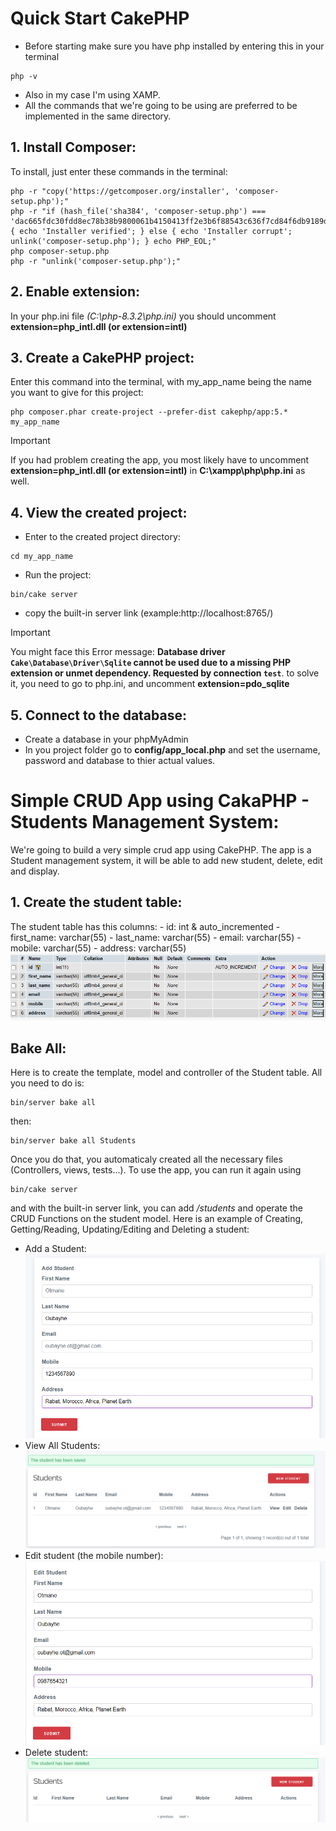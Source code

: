 # Quick Start CakePHP
- Before starting make sure you have php installed by entering this in your terminal
```
php -v
```
- Also in my case I'm using XAMP.
- All the commands that we're going to be using are preferred to be implemented in the same directory.
## 1. Install Composer:
To install, just enter these commands in the terminal:
```
php -r "copy('https://getcomposer.org/installer', 'composer-setup.php');"
php -r "if (hash_file('sha384', 'composer-setup.php') === 'dac665fdc30fdd8ec78b38b9800061b4150413ff2e3b6f88543c636f7cd84f6db9189d43a81e5503cda447da73c7e5b6') { echo 'Installer verified'; } else { echo 'Installer corrupt'; unlink('composer-setup.php'); } echo PHP_EOL;"
php composer-setup.php
php -r "unlink('composer-setup.php');"
```
## 2. Enable extension:
In your php.ini file *(C:\php-8.3.2\php.ini)* you should uncomment **extension=php_intl.dll (or extension=intl)**
## 3. Create a CakePHP project:
Enter this command into the terminal, with my_app_name being the name you want to give for this project:
```
php composer.phar create-project --prefer-dist cakephp/app:5.* my_app_name

```
> [!IMPORTANT]
> If you had problem creating the app, you most likely have to uncomment **extension=php_intl.dll (or extension=intl)** in **C:\xampp\php\php.ini** as well.
## 4. View the created project:
* Enter to the created project directory:
```
cd my_app_name
```
* Run the project:
```
bin/cake server
```
* copy the built-in server link (example:http://localhost:8765/)
> [!IMPORTANT]
> You might face this Error message: **Database driver `Cake\Database\Driver\Sqlite` cannot be used due to a missing PHP extension or unmet dependency. Requested by connection  `test`**.
> to solve it, you need to go to php.ini, and uncomment **extension=pdo_sqlite**
## 5. Connect to the database:
* Create a database in your phpMyAdmin
* In you project folder go to **config/app_local.php** and set the username, password and database to thier actual values.

# Simple CRUD App using CakaPHP - Students Management System:
We're going to build a very simple crud app using CakePHP. The app is a Student management system, it will be able to add new student, delete, edit and display.
## 1. Create the student table:
The student table has this columns:
    - id: int & auto_incremented 
    - first_name: varchar(55)
    - last_name: varchar(55)
    - email: varchar(55)
    - mobile: varchar(55)
    - address: varchar(55)
![Student Table](/readme_images/student_table.png)
## Bake All:
Here is to create the template, model and controller of the Student table. All you need to do is:
```
bin/server bake all
```
then:
```
bin/server bake all Students
```
Once you do that, you automaticaly created all the necessary files (Controllers, views, tests...).
To use the app, you can run it again using 
```
bin/cake server
```
and with the built-in server link, you can add */students* and operate the CRUD Functions on the student model.
Here is an example of Creating, Getting/Reading, Updating/Editing and Deleting a student:
* Add a Student:
![add student](./readme_images/add_student.png)
* View All Students:
![get students](./readme_images/view_student.png)
* Edit student (the mobile number):
![update student](./readme_images/edit_student.png)
* Delete student:
![delete student](./readme_images/delete_student.png)